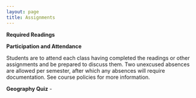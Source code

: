 ```yaml
---
layout: page
title: Assignments
---
```


**Required Readings**

**Participation and Attendance**

Students are to attend each class having completed the readings or other assignments and be prepared to discuss them. Two unexcused absences are allowed per semester, after which any absences will require documentation. See course policies for more information.

**Geography Quiz** -